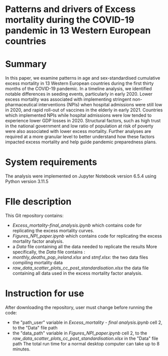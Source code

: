 # Patterns and drivers of Excess mortality during the COVID-19 pandemic in 13 Western European countries

# Summary
In this paper, we examine patterns in age and sex-standardised cumulative excess mortality in 13 Western European countries during the first thirty months of the COVID-19 pandemic. In a timeline analysis, we identified notable differences in seeding events, particularly in early 2020. Lower excess mortality was associated with implementing stringent non-pharmaceutical interventions (NPIs) when hospital admissions were still low in 2020, and rapid roll-out of vaccines in the elderly in early 2021. Countries which implemented NPIs while hospital admissions were low tended to experience lower GDP losses in 2020. Structural factors, such as high trust in the national government and low ratio of population at risk of poverty were also associated with lower excess mortality. Further analyses are required at a more granular level to better understand how these factors impacted excess mortality and help guide pandemic preparedness plans.

# System requirements
The analysis were implemented on Jupyter Notebook version 6.5.4 using Python version 3.11.5

# FIle description
This Git repository contains: 
- *Excess_mortality-final_analysis.ipynb* which contains code for replicating the excess mortality curves.
- *Figures_NPI_paper.ipynb* which contains code for replicating the excess mortality factor analysis.
- a *Data* file containing all the data needed to replicate the results
More specifically, the *Data* file contains :
- *monthly_deaths_pop_ireland.xlsx* and *stmf.xlsx*: the two data files compiling mortality data
- *raw_data_scatter_plots_cc_post_standardisation.xlsx* the data file containing all data used in the excess mortality factor analysis.

# Instruction for use
After downloading the repository, user must change before running the code: 
- the "path_user" variable in *Excess_mortality - final analysis.ipynb* cell 2, to the "Data" file path
- the "data_path" variable in *Figures_NPI_paper.ipynb* cell 2, to the *raw_data_scatter_plots_cc_post_standardisation.xlsx* in the "Data" file path
The total run time for a normal desktop computer can take up to 8 minutes. 
